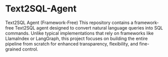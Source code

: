 # Text2SQL-Agent
Text2SQL Agent (Framework-Free)
This repository contains a framework-free Text2SQL agent designed to convert natural language queries into SQL commands. Unlike typical implementations that rely on frameworks like LlamaIndex or LangGraph, this project focuses on building the entire pipeline from scratch for enhanced transparency, flexibility, and fine-grained control.
